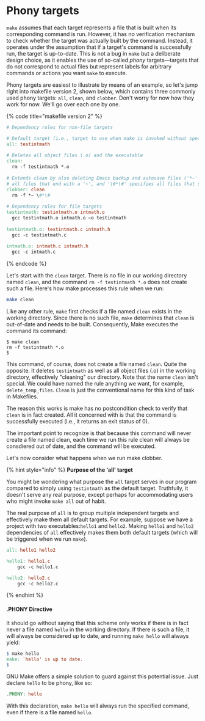 # Phony targets

`make` assumes that each target represents a file that is built when its corresponding command is run. However, it has no verification mechanism to check whether the target was actually built by the command. Instead, it operates under the assumption that if a target's command is successfully run, the target is up-to-date. This is not a bug in `make` but a deliberate design choice, as it enables the use of so-called _phony_ targets—targets that do not correspond to actual files but represent labels for arbitrary commands or actions you want `make` to execute.&#x20;

Phony targets are easiest to illustrate by means of an example, so let's jump right into makefile version 2, shown below, which contains three commonly used phony targets:  `all`, `clean`, and `clobber`. Don't worry for now how they work for now. We'll go over each one by one.&#x20;

{% code title="makefile version 2" %}
```makefile
# Dependency rules for non-file targets

# Default target (i.e., target to use when make is invoked without specifying a target)
all: testintmath
  
# Deletes all object files (.o) and the executable 
clean:
  rm -f testintmath *.o
  
# Extends clean by also deleting Emacs backup and autosave files ('*~' specifies 
# all files that end with a '~', and '\#*\#' specifies all files that start and end with a '#')
clobber: clean
  rm -f *~ \#*\# 
  
# Dependency rules for file targets
testintmath: testintmath.o intmath.o
  gcc testintmath.o intmath.o –o testintmath
  
testintmath.o: testintmath.c intmath.h
  gcc -c testintmath.c
  
intmath.o: intmath.c intmath.h
  gcc -c intmath.c
```
{% endcode %}

Let's start with the `clean` target. There is no file in our working directory named `clean`, and the command `rm -f testintmath *.o` does not create such a file. Here's how make processes this rule when we run:

```bash
make clean
```

Like any other rule, `make` first checks if a file named `clean` exists in the working directory. Since there is no such file, `make` determines that `clean` is out-of-date and needs to be built. Consequently, Make executes the command its command:

```
$ make clean
rm -f testintmath *.o
$ 
```

This command, of course, does not create a file named `clean`. Quite the opposite. It deletes `testintmath` as well as all object files (.o) in the working directory, effectively "cleaning" our directory. Note that the name `clean` isn't special. We could have named the rule anything we want, for example, `delete_temp_files`. `Clean` is just the conventional name for this kind of task in Makefiles.&#x20;

The reason this works is make has no postcondition check to verify that `clean` is in fact created. All it concerned with is that the command is successfully executed (i.e., it returns an exit status of 0).

The important point to recognize is that because this command will never create a file named clean, each time we run this rule clean will always be consdiered out of date, and the command will be executed.&#x20;

Let's now consider what happens when we run make clobber.&#x20;









{% hint style="info" %}
**Purpose of the 'all' target**

You might be wondering what purpose the `all` target serves in our program compared to simply using `testintmath` as the default target. Truthfully, it doesn't serve any real purpose, except perhaps for accommodating users who might invoke `make all` out of habit.

The real purpose of `all` is to group multiple independent targets and effectively make them all default targets. For example, suppose we have a project with two executables:`hello1` and `hello2`. Making `hello1` and `hello2` dependencies of `all` effectively makes them both default targets (which will be triggered when we run `make`).

```makefile
all: hello1 hello2

hello1: hello1.c
	gcc -c hello1.c

hello2: hello2.c
	gcc -c hello2.c
```
{% endhint %}





#### .PHONY Directive

It should go without saying that this scheme only works if there is in fact never a file named `hello` in the working directory. If there is such a file, it will always be considered up to date, and running `make hello` will always yield:

```makefile
$ make hello
make: `hello' is up to date.
$
```

GNU Make offers a simple solution to guard against this potential issue. Just declare `hello` to be phony, like so:

```makefile
.PHONY: hello
```

With this declaration, `make hello` will always run the specified command, even if there is a file named `hello`.
